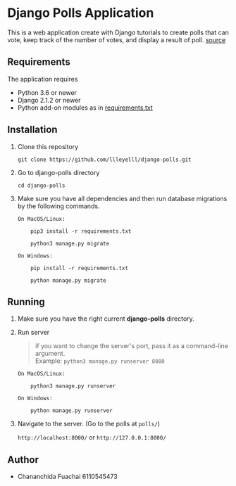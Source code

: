 # Django Polls Application

This is a web application create with Django tutorials to create polls that can vote, keep track of the number of votes, and display a result of poll.
[source](https://docs.djangoproject.com/en/2.2/intro/)

## Requirements

 The application requires
 * Python 3.6 or newer
 * Django 2.1.2 or newer
 * Python add-on modules as in [requirements.txt](requirements.txt)

## Installation

1. Clone this repository

    ```
    git clone https://github.com/llleyelll/django-polls.git
    ```

2. Go to django-polls directory

    ```
    cd django-polls
    ```

3. Make sure you have all dependencies and then run database migrations by the following commands.

    ```
    On MacOS/Linux:

        pip3 install -r requirements.txt

        python3 manage.py migrate

    On Windows:

        pip install -r requirements.txt

        python manage.py migrate
    ```
<!-- 4. In the project directory root create `.env` that contains these following settings.
    > SECRET_KEY = yoursecretkey <br/>
    > DEBUG = True <br/>
    > ALLOWED_HOSTS = * (Allow all sites to access) <br/>
    > TIMEZONE = Asia/Bangkok (or your own) <br/> -->

## Running

1. Make sure you have the right current **django-polls** directory.
2. Run server 
    >if you want to change the server's port, pass it as a command-line argument. <br/>
    >Example: `python3 manage.py runserver 8080`

    ```
    On MacOS/Linux:

        python3 manage.py runserver

    On Windows:

        python manage.py runserver
    ```
3. Navigate to the server. (Go to the polls at `polls/`)
    
    `http://localhost:8000/` or `http://127.0.0.1:8000/`

## Author
 -  Chananchida Fuachai 6110545473
